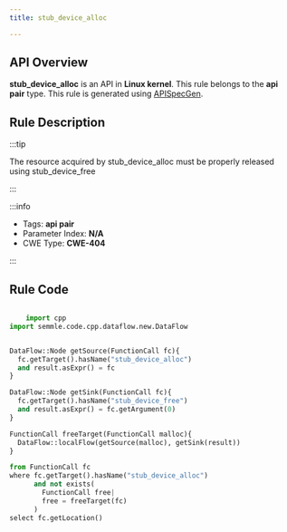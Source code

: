 ```yaml
---
title: stub_device_alloc

---
```



## API Overview
**stub_device_alloc** is an API in **Linux kernel**. This rule belongs to the **api pair** type. This rule is generated using [APISpecGen](../../tools/APISpecGen).
## Rule Description

:::tip

The resource acquired by stub_device_alloc must be properly released using stub_device_free

:::

:::info

- Tags: **api pair**
- Parameter Index: **N/A**
- CWE Type: **CWE-404**

:::

## Rule Code
```python

    import cpp
import semmle.code.cpp.dataflow.new.DataFlow


DataFlow::Node getSource(FunctionCall fc){
  fc.getTarget().hasName("stub_device_alloc")
  and result.asExpr() = fc
}

DataFlow::Node getSink(FunctionCall fc){
  fc.getTarget().hasName("stub_device_free")
  and result.asExpr() = fc.getArgument(0)
}

FunctionCall freeTarget(FunctionCall malloc){
  DataFlow::localFlow(getSource(malloc), getSink(result))
}

from FunctionCall fc
where fc.getTarget().hasName("stub_device_alloc")
      and not exists(
        FunctionCall free| 
        free = freeTarget(fc)
      )
select fc.getLocation()

    
```